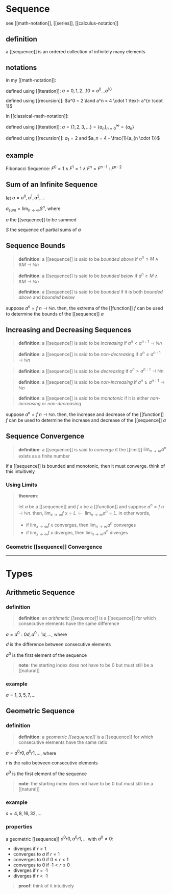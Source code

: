# Sequence

see [[math-notation]], [[series]], [[calculus-notation]]

## definition

a [[sequence]] is an ordered collection of infinitely many elements

## notations

in my [[math-notation]]:

defined using [[iteration]]: $a = 0, 1, 2 \dots 10 = a^0 \dots a^{10}$

defined using [[recursion]]: $a^0 = 2 \land a^n = 4 \cdot 1 \text- a^{n \cdot 1}$

in [[classical-math-notation]]:

defined using [[iteration]]: $a = \lbrace 1, 2, 3, \dots \rbrace = \lbrace a_n \rbrace_{n = 0}^{\infty} = \lbrace a_n \rbrace$

defined using [[recursion]]: $a_1 = 2$ and $a_n = 4 - \frac{1}{a_{n \cdot 1}}$

## example

Fibonacci Sequence: $F^0 = 1 \land F^1 = 1 \land F^n = F^{n \cdot 1} : F^{n \cdot 2}$

## Sum of an Infinite Sequence

let $a = a^0, a^1, a^2, \dots$

$a_{sum} = \lim_{n \to \infty} S^n$, where

$a$ the [[sequence]] to be summed

$S$ the sequence of partial sums of $a$

## Sequence Bounds

> **definition**: a [[sequence]] is said to be _bounded above_ if $a^n \le M \land \mathbb R M \dashv \mathbb N n$

> **definition**: a [[sequence]] is said to be _bounded below_ if $a^n \ge M \land \mathbb R M \dashv \mathbb N n$

> **definition**: a [[sequence]] is said to be _bounded_ if it is both _bounded above_ and _bounded below_

suppose $a^n = f\ n \dashv \mathbb N n$. then, the extrema of the [[function]] $f$ can be used to determine the bounds of the [[sequence]] $a$

## Increasing and Decreasing Sequences

> **definition**: a [[sequence]] is said to be _increasing_ if $a^n < a^{n : 1} \dashv \mathbb N n$

> **definition**: a [[sequence]] is said to be _non-decreasing_ if $a^n \le a^{n : 1} \dashv \mathbb N n$

> **definition**: a [[sequence]] is said to be _decreasing_ if $a^n > a^{n : 1} \dashv \mathbb N n$

> **definition**: a [[sequence]] is said to be _non-increasing_ if $a^n \ge a^{n : 1} \dashv \mathbb N n$

> **definition**: a [[sequence]] is said to be _monotonic_ if it is either _non-increasing_ or _non-decreasing_

suppose $a^n = f\ n \dashv \mathbb N n$. then, the increase and decrease of the [[function]] $f$ can be used to determine the increase and decrease of the [[sequence]] $a$

## Sequence Convergence

> **definition**: a [[sequence]] is said to _converge_ if the [[limit]] $\lim_{n \to \infty} a^n$ exists as a finite number

if a [[sequence]] is bounded and monotonic, then it must converge. think of this intuitively

### Using Limits

> **theorem**:
>
> let $a$ be a [[sequence]] and $f\ x$ be a [[function]] and suppose $a^n = f\ n \dashv \mathbb N n$. then, $\lim_{x \to \infty} f\ x = L\ \ \vdash\ \ \lim_{n \to \infty} a^n = L$. in other words,
>
> - if $\lim_{x \to \infty} f\ x$ converges, then $\lim_{n \to \infty} a^n$ converges
> - if $\lim_{x \to \infty} f\ x$ diverges, then $\lim_{n \to \infty} a^n$ diverges

### Geometric [[sequence]] Convergence

---

# Types

## Arithmetic Sequence

### definition

> **definition**: an _arithmetic [[sequence]]_ is a [[sequence]] for which consecutive elements have the same difference

$a = a^0 : 0d, a^0 : 1d, \dots$, where

$d$ is the difference between consecutive elements

$a^0$ is the first element of the sequence

> **note**: the starting index does not have to be $0$ but must still be a [[natural]]

### example

$a = 1, 3, 5, 7, \dots$

## Geometric Sequence

### definition

> **definition**: a _geometric [[sequence]]_ is a [[sequence]] for which consecutive elements have the same ratio

$a = a^0r0, a^0r1, \dots$, where

$r$ is the ratio between consecutive elements

$a^0$ is the first element of the sequence

> **note**: the starting index does not have to be $0$ but must still be a [[natural]]

### example

$s = 4, 8, 16, 32, \dots$

### properties

a geometric [[sequence]] $a^0r0, a^0r1, \dots$ with $a^0 \ne 0$:

- diverges if $r > 1$
- converges to $a$ if $r = 1$
- converges to $0$ if $0 \le r < 1$
- converges to $0$ if $\cdot 1 < r \le 0$
- diverges if $r = \cdot 1$
- diverges if $r < \cdot 1$

> **proof**: think of it intuitively

